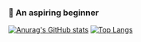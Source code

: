 ### 🌱 An aspiring beginner

[![Anurag's GitHub stats](https://github-readme-stats.vercel.app/api?username=tenta3802)](https://github.com/tenta3802/)
[![Top Langs](https://github-readme-stats.vercel.app/api/top-langs/?username=tenta3802)](https://github.com/tenta3802/github-readme-stats)
